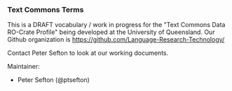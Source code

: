 ### Text Commons Terms

This is a DRAFT vocabulary / work in progress for the "Text Commons Data RO-Crate Profile" being developed at the University of Queensland. Our Github organization is <https://github.com/Language-Research-Technology/>

Contact Peter Sefton to look at our working documents.


Maintainer: 
- Peter Sefton (@ptsefton)